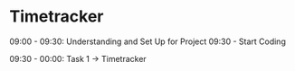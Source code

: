 # Timetracker

09:00 - 09:30: Understanding and Set Up for Project
09:30 - Start Coding

09:30 - 00:00: Task 1 -> Timetracker